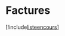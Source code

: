 # Factures

[!include[listeencours](factures.listeencours.autogen.md)]






































































































































